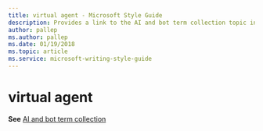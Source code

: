 ```yaml
---
title: virtual agent - Microsoft Style Guide
description: Provides a link to the AI and bot term collection topic in place of describing how to implement the term 'virtual agent' in Microsoft content.
author: pallep
ms.author: pallep
ms.date: 01/19/2018
ms.topic: article
ms.service: microsoft-writing-style-guide
---
```


# virtual agent

**See** [AI and bot term collection](~/a-z-word-list-term-collections/term-collections/ai-bot-terms.md)
